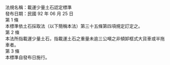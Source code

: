法規名稱：載運少量土石認定標準  
發布日期：民國 92 年 06 月 25 日  
第 1 條  
本標準依土石採取法（以下簡稱本法）第三十五條第四項規定訂定之。  
第 2 條  
本法所指載運少量土石，指載運土石之重量未逾三公噸之非傾卸框式大貨車或半拖車者。  
第 3 條  
本標準自發布日施行。  


